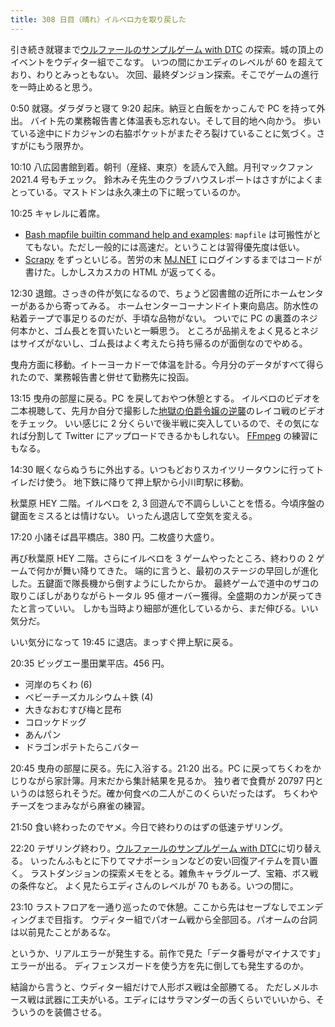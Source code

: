 ```yaml
---
title: 308 日目（晴れ）イルベロ力を取り戻した
---
```


引き続き就寝まで[ウルファールのサンプルゲーム with DTC][bshf21b] の探索。城の頂上のイベントをウディター組でこなす。
いつの間にかエディのレベルが 60 を超えており、わりとみっともない。
次回、最終ダンジョン探索。そこでゲームの進行を一時止めると思う。

0:50 就寝。ダラダラと寝て 9:20 起床。納豆と白飯をかっこんで PC を持って外出。
バイト先の業務報告書と体温表も忘れない。そして目的地へ向かう。
歩いている途中にドカジャンの右脇ポケットがまたぞろ裂けていることに気づく。さすがにもう限界か。

10:10 八広図書館到着。朝刊（産経、東京）を読んで入館。月刊マックファン 2021.4 号もチェック。
鈴木みそ先生のクラブハウスレポートはさすがによくまとっている。マストドンは永久凍土の下に眠っているのか。

10:25 キャレルに着席。

* [Bash mapfile builtin command help and examples](https://www.computerhope.com/unix/bash/mapfile.htm):
  `mapfile` は可搬性がとてもない。ただし一般的には高速だ。ということは習得優先度は低い。
* [Scrapy] をずっといじる。苦労の末 [MJ.NET] にログインするまではコードが書けた。しかしスカスカの HTML が返ってくる。

12:30 退館。さっきの件が気になるので、ちょうど図書館の近所にホームセンターがあるから寄ってみる。
ホームセンターコーナンドイト東向島店。防水性の粘着テープで事足りるのだが、手頃な品物がない。
ついでに PC の裏蓋のネジ何本かと、ゴム長とを買いたいと一瞬思う。
ところが品揃えをよく見るとネジはサイズがないし、ゴム長はよく考えたら持ち帰るのが面倒なのでやめる。

曳舟方面に移動。イトーヨーカドーで体温を計る。今月分のデータがすべて得られたので、業務報告書と併せて勤務先に投函。

13:15 曳舟の部屋に戻る。PC を戻しておやつ休憩とする。
イルベロのビデオを二本視聴して、先月か自分で撮影した[地獄の伯爵令嬢の逆襲][bshf21a]のレイコ戦のビデオをチェック。
いい感じに 2 分くらいで後半戦に突入しているので、その気になれば分割して Twitter にアップロードできるかもしれない。
[FFmpeg] の練習にもなる。

14:30 眠くならぬうちに外出する。いつもどおりスカイツリータウンに行ってトイレだけ使う。
地下鉄に降りて押上駅から小川町駅に移動。

秋葉原 HEY 二階。イルベロを 2, 3 回遊んで不調らしいことを悟る。今頃序盤の鍵面をミスるとは情けない。
いったん退店して空気を変える。

17:20 小諸そば昌平橋店。380 円。二枚盛り大盛り。

再び秋葉原 HEY 二階。さらにイルベロを 3 ゲームやったところ、終わりの 2 ゲームで何かが舞い降りてきた。
端的に言うと、最初のステージの早回しが進化した。五鍵面で隊長機から倒すようにしたからか。
最終ゲームで道中のザコの取りこぼしがありながらトータル 95 億オーバー獲得。全盛期のカンが戻ってきたと言っていい。
しかも当時より細部が進化しているから、まだ伸びる。いい気分だ。

いい気分になって 19:45 に退店。まっすぐ押上駅に戻る。

20:35 ビッグエー墨田業平店。456 円。

* 河岸のちくわ (6)
* ベビーチーズカルシウム＋鉄 (4)
* 大きなおむすび梅と昆布
* コロッケドッグ
* あんパン
* ドラゴンポテトたらこバター

20:45 曳舟の部屋に戻る。先に入浴する。21:20 出る。PC に戻ってちくわをかじりながら家計簿。月末だから集計結果を見るか。
独り者で食費が 20797 円というのは怒られそうだ。確か何食べの二人がこのくらいだったはず。
ちくわやチーズをつまみながら麻雀の練習。

21:50 食い終わったのでヤメ。今日で終わりのはずの低速テザリング。

22:20 テザリング終わり。[ウルファールのサンプルゲーム with DTC][bshf21b]に切り替える。
いったんふもとに下りてマナポーションなどの安い回復アイテムを買い置く。
ラストダンジョンの探索メモをとる。雑魚キャラグループ、宝箱、ボス戦の条件など。
よく見たらエディさんのレベルが 70 もある。いつの間に。

23:10 ラストフロアを一通り巡ったので休憩。ここから先はセーブなしでエンディングまで目指す。
ウディター組でパオーム戦から全部回る。パオームの台詞は以前見たことがあるな。

というか、リアルエラーが発生する。前作で見た「データ番号がマイナスです」エラーが出る。
ディフェンスガードを使う方を先に倒しても発生するのか。

結論から言うと、ウディター組だけで人形ボス戦は全部勝てる。
ただしメルホース戦は武器に工夫がいる。エディにはサラマンダーの舌くらいでいいから、そういうのを装備させる。

[bshf21a]: https://www.freem.ne.jp/win/game/24805
[bshf21b]: https://wodifes.net/game/show/446
[FFmpeg]: <https://ffmpeg.org/ffmpeg.html>
[mj.net]: https://www.sega-mj.net/mjac_p/mjlogin/login.jsp
[scrapy]: https://scrapy.org/
